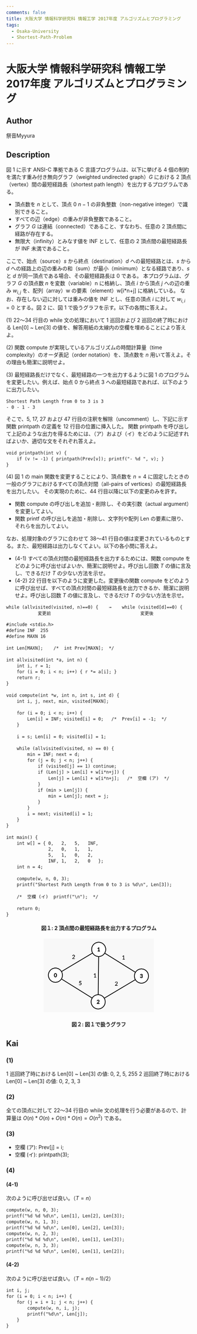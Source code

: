 ```yaml
---
comments: false
title: 大阪大学 情報科学研究科 情報工学 2017年度 アルゴリズムとプログラミング
tags:
  - Osaka-University
  - Shortest-Path-Problem
---
```

# 大阪大学 情報科学研究科 情報工学 2017年度 アルゴリズムとプログラミング

## **Author**
祭音Myyura

## **Description**
図 1 に示す ANSI-C 準拠である C 言語プログラムは、以下に挙げる 4 個の制約を満たす重み付き無向グラフ（weighted undirected graph）$G$ における 2 頂点（vertex）間の最短経路長（shortest path length）を出力するプログラムである。

- 頂点数を $n$ として、頂点 $0 ~ n-1$ の非負整数（non-negative integer）で識別できること。
- すべての辺（edge）の重みが非負整数であること。
- グラフ $G$ は連結（connected）であること、すなわち、任意の 2 頂点間に経路が存在する。
- 無限大（infinity）とみなす値を INF として、任意の 2 頂点間の最短経路長が INF 未満であること。

ここで、始点（source）$s$ から終点（destination）$d$ への最短経路とは、$s$ から $d$ への経路上の辺の重みの和（sum）が最小（minimum）となる経路であり、$s$ と $d$ が同一頂点である場合、その最短経路長は $0$ である。
本プログラムは、グラフ $G$ の頂点数 $n$ を変数（variable）n に格納し、頂点 $i$ から頂点 $j$ への辺の重み $w_{i,j}$ を、配列（array）w の要素（element）w\[i*n+j\] に格納している。
なお、存在しない辺に対しては重みの値を INF とし、任意の頂点 $i$ に対して $w_{i,i}=0$ とする。図 2 に、図 1 で扱うグラフを示す。以下の各問に答えよ。

(1) 22〜34 行目の while 文の処理において 1 巡回および 2 巡回の終了時における Len\[0\] ~ Len\[3\] の値を、解答用紙の太線内の空欄を埋めることにより答えよ。

(2) 関数 compute が実現しているアルゴリズムの時間計算量（time complexity）のオーダ表記（order notation）を、頂点数を $n$ 用いて答えよ。その理由も簡潔に説明せよ。

(3) 最短経路長だけでなく、最短経路の一つを出力するように図 1 のプログラムを変更したい。例えば、始点 0 から終点 3 への最短経路であれば、以下のように出力したい。

```text
Shortest Path Length from 0 to 3 is 3
- 0 - 1 - 3
```

そこで、5, 17, 27 および 47 行目の注釈を解除（uncomment）し、下記に示す関数 printpath の定義を 12 行目の位置に挿入した。
関数 printpath を呼び出して上記のような出力を得るためには、（ア）および（イ）をどのように記述すればよいか、適切な文をそれぞれ答えよ。

```text
void printpath(int v) {
    if (v != -1) { printpath(Prev[v]); printf("- %d ", v); }
}
```

(4) 図 1 の main 関数を変更することにより、頂点数を $n=4$ に固定したときの一般のグラフにおけるすべての頂点対間（all-pairs of vertices）の最短経路長を出力したい。
その実現のために、44 行目以降に以下の変更のみを許す。

* 関数 compute の呼び出しを追加・削除し、その実引数（actual argument）を変更してよい。
* 関数 printf の呼び出しを追加・削除し、文字列や配列 Len の要素に限り、それらを出力してよい。

なお、処理対象のグラフに合わせて 38〜41 行目の値は変更されているものとする。また、最短経路は出力しなくてよい。以下の各小問に答えよ。

- (4-1) すべての頂点対間の最短経路長を出力するためには、関数 compute をどのように呼び出せばよいか、簡潔に説明せよ。呼び出し回数 $T$ の値に言及し、できるだけ $T$ の少ない方法を示せ。
- (4-2) 22 行目を以下のように変更した。変更後の関数 compute をどのように呼び出せば、すべての頂点対間の最短経路長を出力できるか、簡潔に説明せよ。呼び出し回数 $T$ の値に言及し、できるだけ $T$ の少ない方法を示せ。

```text
while (allvisited(visited, n)==0) {    →    while (visited[d]==0) {
            変更前                                  変更後
```

```text
#include <stdio.h>
#define INF  255
#define MAXN 16

int Len[MAXN];    /*  int Prev[MAXN];  */

int allvisited(int *a, int n) {
    int i, r = 1;
    for (i = 0; i < n; i++) { r *= a[i]; }
    return r;
}

void compute(int *w, int n, int s, int d) {
    int i, j, next, min, visited[MAXN];

    for (i = 0; i < n; i++) {
        Len[i] = INF; visited[i] = 0;   /*  Prev[i] = -1;  */
    }

    i = s; Len[i] = 0; visited[i] = 1;

    while (allvisited(visited, n) == 0) {
        min = INF; next = d;
        for (j = 0; j < n; j++) {
            if (visited[j] == 1) continue;
            if (Len[j] > Len[i] + w[i*n+j]) {
                Len[j] = Len[i] + w[i*n+j];   /*  空欄 (ア)  */
            }
            if (min > Len[j]) {
                min = Len[j]; next = j;
            }
        }
        i = next; visited[i] = 1;
    }
}

int main() {
    int w[] = { 0,   2,   5,   INF,
                2,   0,   1,   1,
                5,   1,   0,   2,
                INF, 1,   2,   0   };
    int n = 4;

    compute(w, n, 0, 3);
    printf("Shortest Path Length from 0 to 3 is %d\n", Len[3]);

    /*  空欄 (イ)  printf("\n");  */

    return 0;
}
```
#### <center> 図１: 2 頂点間の最短経路長を出力するプログラム

<figure style="text-align:center;">
  <img src="https://raw.githubusercontent.com/Myyura/the_kai_project_assets/main/kakomonn/osaka_university/IST/ie_2017_algorithm_programming_p1.png" width="300" height="200" alt=""/>
</figure>

#### <center> 図２: 図１で扱うグラフ


## **Kai**
### (1)
1 巡回終了時における Len\[0\] ~ Len\[3\] の値: 0, 2, 5, 255
2 巡回終了時における Len\[0\] ~ Len\[3\] の値: 0, 2, 3, 3

### (2)
全ての頂点に対して 22〜34 行目の while 文の処理を行う必要があるので、計算量は $O(n) * O(n) + O(n) * O(n) = O(n^2)$ である。

### (3)
- 空欄 (ア): Prev\[j\] = i;
- 空欄 (イ): printpath(3);

### (4)
#### (4-1)
次のように呼び出せば良い。（$T = n$）

```text
compute(w, n, 0, 3);
printf("%d %d %d\n", Len[1], Len[2], Len[3]);
compute(w, n, 1, 3);
printf("%d %d %d\n", Len[0], Len[2], Len[3]);
compute(w, n, 2, 3);
printf("%d %d %d\n", Len[0], Len[1], Len[3]);
compute(w, n, 3, 3);
printf("%d %d %d\n", Len[0], Len[1], Len[2]);
```

#### (4-2)
次のように呼び出せば良い。（$T = n(n-1) / 2$）

```text
int i, j;
for (i = 0; i < n; i++) {
    for (j = i + 1; j < n; j++) {
        compute(w, n, i, j);
        printf("%d\n", Len[j]);
    }
}
```